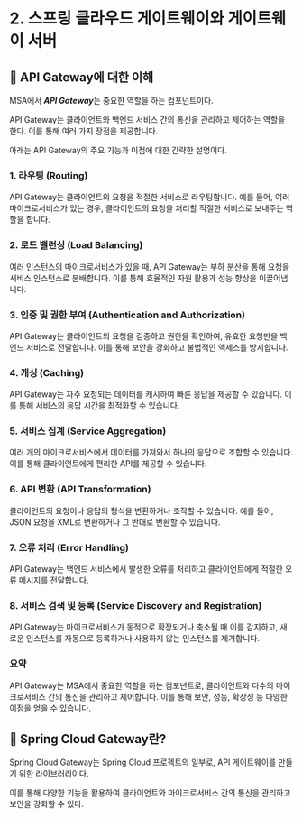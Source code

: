 # 2. 스프링 클라우드 게이트웨이와 게이트웨이 서버

## 🎇 API Gateway에 대한 이해

MSA에서 ***API Gateway***는 중요한 역할을 하는 컴포넌트이다.

API Gateway는 클라이언트와 백엔드 서비스 간의 통신을 관리하고 제어하는 역할을 한다. 이를 통해 여러 가지 장점을 제공합니다.

아래는 API Gateway의 주요 기능과 이점에 대한 간략한 설명이다.

### **1. 라우팅 (Routing)**

API Gateway는 클라이언트의 요청을 적절한 서비스로 라우팅합니다. 예를 들어, 여러 마이크로서비스가 있는 경우, 클라이언트의 요청을 처리할 적절한 서비스로 보내주는 역할을 합니다.

### **2. 로드 밸런싱 (Load Balancing)**

여러 인스턴스의 마이크로서비스가 있을 때, API Gateway는 부하 분산을 통해 요청을 서비스 인스턴스로 분배합니다. 이를 통해 효율적인 자원 활용과 성능 향상을 이끌어냅니다.

### **3. 인증 및 권한 부여 (Authentication and Authorization)**

API Gateway는 클라이언트의 요청을 검증하고 권한을 확인하여, 유효한 요청만을 백엔드 서비스로 전달합니다. 이를 통해 보안을 강화하고 불법적인 액세스를 방지합니다.

### **4. 캐싱 (Caching)**

API Gateway는 자주 요청되는 데이터를 캐시하여 빠른 응답을 제공할 수 있습니다. 이를 통해 서비스의 응답 시간을 최적화할 수 있습니다.

### **5. 서비스 집계 (Service Aggregation)**

여러 개의 마이크로서비스에서 데이터를 가져와서 하나의 응답으로 조합할 수 있습니다. 이를 통해 클라이언트에게 편리한 API를 제공할 수 있습니다.

### **6. API 변환 (API Transformation)**

클라이언트의 요청이나 응답의 형식을 변환하거나 조작할 수 있습니다. 예를 들어, JSON 요청을 XML로 변환하거나 그 반대로 변환할 수 있습니다.

### **7. 오류 처리 (Error Handling)**

API Gateway는 백엔드 서비스에서 발생한 오류를 처리하고 클라이언트에게 적절한 오류 메시지를 전달합니다.

### **8. 서비스 검색 및 등록 (Service Discovery and Registration)**

API Gateway는 마이크로서비스가 동적으로 확장되거나 축소될 때 이를 감지하고, 새로운 인스턴스를 자동으로 등록하거나 사용하지 않는 인스턴스를 제거합니다.

### **요약**

API Gateway는 MSA에서 중요한 역할을 하는 컴포넌트로, 클라이언트와 다수의 마이크로서비스 간의 통신을 관리하고 제어합니다. 이를 통해 보안, 성능, 확장성 등 다양한 이점을 얻을 수 있습니다.


## 🎇 Spring Cloud Gateway란?

Spring Cloud Gateway는 Spring Cloud 프로젝트의 일부로, API 게이트웨이를 만들기 위한 라이브러리이다.

이를 통해 다양한 기능을 활용하여 클라이언트와 마이크로서비스 간의 통신을 관리하고 보안을 강화할 수 있다.
